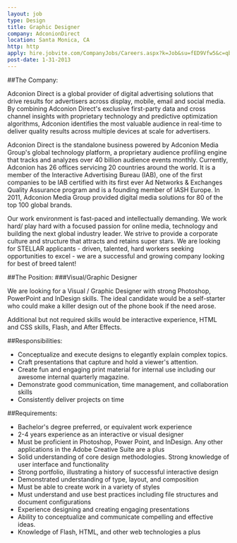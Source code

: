 ```yaml
---
layout: job
type: Design
title: Graphic Designer
company: AdconionDirect
location: Santa Monica, CA
http: http
apply: hire.jobvite.com/CompanyJobs/Careers.aspx?k=Job&su=fED9Vfw5&c=qb09VfwZ&j=oLA6Wfw7&s=WorkCreative.net
post-date: 1-31-2013
---
```


##The Company:
 
Adconion Direct is a global provider of digital advertising solutions that drive results for advertisers across display, mobile, email and social media. By combining Adconion Direct's exclusive first-party data and cross channel insights with proprietary technology and predictive optimization algorithms, Adconion identifies the most valuable audience in real-time to deliver quality results across multiple devices at scale for advertisers.
 
Adconion Direct is the standalone business powered by Adconion Media Group's global technology platform, a proprietary audience profiling engine that tracks and analyzes over 40 billion audience events monthly. Currently, Adconion has 26 offices servicing 20 countries around the world. It is a member of the Interactive Advertising Bureau (IAB), one of the first companies to be IAB certified with its first ever Ad Networks & Exchanges Quality Assurance program and is a founding member of IASH Europe. In 2011, Adconion Media Group provided digital media solutions for 80 of the top 100 global brands.
 
Our work environment is fast-paced and intellectually demanding. We work hard/ play hard with a focused passion for online media, technology and building the next global industry leader. We strive to provide a corporate culture and structure that attracts and retains super stars. We are looking for STELLAR applicants - driven, talented, hard workers seeking opportunities to excel - we are a successful and growing company looking for best of breed talent!
 
##The Position: 
###Visual/Graphic Designer
 
We are looking for a Visual / Graphic Designer with strong Photoshop, PowerPoint and InDesign skills. The ideal candidate would be a self-starter who could make a killer design out of the phone book if the need arose.
 
Additional but not required skills would be interactive experience, HTML and CSS skills, Flash, and After Effects.
 
##Responsibilities:
 

* Conceptualize and execute designs to elegantly explain complex topics.
* Craft presentations that capture and hold a viewer's attention.
* Create fun and engaging print material for internal use including our awesome internal quarterly magazine.
* Demonstrate good communication, time management, and collaboration skills
* Consistently deliver projects on time

##Requirements:

* Bachelor's degree preferred, or equivalent work experience
* 2-4 years experience as an interactive or visual designer
* Must be proficient in Photoshop, Power Point, and InDesign. Any other applications in the Adobe Creative Suite are a plus
* Solid understanding of core design methodologies. Strong knowledge of user interface and functionality
* Strong portfolio, illustrating a history of successful interactive design
* Demonstrated understanding of type, layout, and composition
* Must be able to create work in a variety of styles
* Must understand and use best practices including file structures and document configurations
* Experience designing and creating engaging presentations
* Ability to conceptualize and communicate compelling and effective ideas.
* Knowledge of Flash, HTML, and other web technologies a plus
